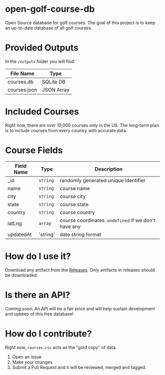 # open-golf-course-db

Open Source database for golf courses. The goal of this project is to keep an up-to-date database of all golf courses.

# Provided Outputs

In the `/outputs` folder you will find:

| File Name    | Type       |
| ------------ | ---------- |
| courses.db   | SQLite DB  |
| courses.json | JSON Array |

# Included Courses

Right now, there are over 10,000 courses only in the US. The long-term plan is to include courses from every country with accurate data.

# Course Fields

| Field Name | Type     | Description                                          |
| ---------- | -------- | ---------------------------------------------------- |
| \_id       | `string` | randomly generated unique identifier                 |
| name       | `string` | course name                                          |
| city       | `string` | course city                                          |
| state      | `string` | course state                                         |
| country    | `string` | course country                                       |
| latLng     | `array`  | course coordinates. `undefined` if we don't have any |
| updatedAt  | 'string' | date string format                                   |

# How do I use it?

Download any artifact from the [Releases](https://github.com/erossdev/open-golf-course-db/releases). Only artifacts in releases should be downloaded.

# Is there an API?

Coming soon. An API will be a fair price and will help sustain development and upkeep of this free database!

# How do I contribute?

Right now, `courses.csv` acts as the "gold copy" of data.

1. Open an issue
2. Make your changes
3. Submit a Pull Request and it will be reviewed, merged and tagged.
